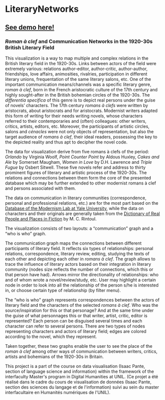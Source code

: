 # LiteraryNetworks
## [See demo here!](https://alinevv.github.io/LiteraryNetworks/)

### *Roman à clef* and Communication Networks in the 1920-30s British Literary Field

This visualization is a way to map multiple and complex relations in the British literary field in the 1920-30s. Links between actors of the field were extremely various: relations author-editor, author-critic, author-author, friendships, love affairs, animosities, rivalries, participation in different literary unions, frequentation of the same literary salons, etc. One of the important communication means/channels was a specific literary genre, *roman à clef*, born in the French aristocratic culture of the 17th century and highly sought-after in the British bohemian circles of the 1920-30s. The *differentia specifica* of this genre is to depict real persons under the guise of novels’ characters. The 17th century *romans à clefs* were written by aristocrats, about aristocrats and for aristocrats. Modernist writers adapted this form of writing for their needs writing novels, whose characters referred to their contemporaries and (often) colleagues: other writers, critics, artists, editors, etc. Moreover, the participants of artistic circles, salons and *cénacles* were not only objects of representation, but also the target audience of *romans à clef*, their ideal readers, possessing the key to the depicted reality and thus apt to decipher the novel code. 

The data for visualization derive from five romans à clefs of the period: *Orlando* by Virginia Woolf, *Point Counter Point* by Aldous Huxley, *Cakes and Ale* by Somerset Maugham, *Women in Love* by D.H. Lawrence and *Triple Fugue* by Osbert Sitwell. These five novels refer and address to thirty prominent figures of literary and artistic process of the 1920-30s. The relations and connections between them form the core of the presented database which may be further extended to other modernist romans à clef and persons associated with them.

The data on communication in literary communities (correspondence, personal and professional relations, etc.) are for the most part based on the [Database of the Modernism Lab at Yale University](http://modernism.research.yale.edu/ynote/index.php?action=browse&view=3), while the data on characters and their originals are generally taken from the [Dictionary of Real People and Places in Fiction](https://renouvaud.hosted.exlibrisgroup.com/primo_library/libweb/action/search.do?vid=41BCULIB_VU1&afterTimeout=65BA949340080751569C91DB5EE1E6B8&dscnt=0) by M. C. Rintoul.

The visualization consists of two layouts: a “communication” graph and a “who is who” graph.

The communication graph maps the connections between different participants of literary field. It reflects six types of relationships: personal relations, correspondence, literary review, editing, studying the texts of each other and depicting each other in *romans à clef*. The graph allows to trace the influence of literary actors based on their integration in literary community (nodes size reflects the number of connections, which this or that person have had). Arrows mirror the directionality of relationships: who and of whom wrote a novel/review/study, etc. User may highlight a certain node in order to look into all the relationship of the person s/he is interested in, or choose certain type of relationship (by filter menu).

The “who is who” graph represents correspondences between the actors of literary field and the characters of the selected *romans à clef*.  Who was the source/inspiration for this or that personage? And at the same time under the guise of what personnages this or that writer, artist, critic, editor is represented? Each person can be disguised several times and each character can refer to several persons. There are two types of nodes representing characters and actors of literary field; edges are colored according to the novel, which they represent. 

Taken together, these two graphs enable the user to see the place of the *roman à clef* among other ways of communication between writers, critics, artists and bohemians of the 1920-30s in Britain.

This project is a part of the course on data visualisation (Isaac Pante, section of language science and information) within the framework of the interfaculty Master's program in Digital Humanities at UNIL. (Ce projet a été réalisé dans le cadre du cours de visualisation de données (Isaac Pante, section des sciences du langage et de l'information) suivi au sein du master interfacultaire en Humanités numériques de l'UNIL).
